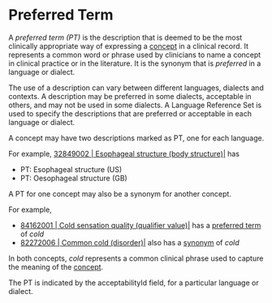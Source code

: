 # Preferred Term

A  _preferred term (PT)_ is the description that is deemed to be the most clinically appropriate way of expressing a [concept](https://confluence.ihtsdotools.org/display/DOCGLOSS/Concept "Glossary link: Concept") in a clinical record. It represents a common word or phrase used by clinicians to name a concept in clinical practice or in the literature. It is the synonym that is  _preferred_ in a language or dialect.

The use of a description can vary between different languages, dialects and contexts. A description may be preferred in some dialects, acceptable in others, and may not be used in some dialects. A Language Reference Set is used to specify the descriptions that are preferred or acceptable in each language or dialect.

A concept may have two descriptions marked as PT, one for each language. 

For example, [ 32849002 | Esophageal structure (body structure)|](http://snomed.info/id/32849002 "32849002 | Esophageal structure \(body structure\) |") has

* PT: Esophageal structure (US)
* PT: Oesophageal structure (GB)

A PT for one concept may also be a synonym for another concept.

For example, 

* [ 84162001 | Cold sensation quality (qualifier value)|](http://snomed.info/id/84162001 "84162001 | Cold sensation quality \(qualifier value\) |") has a [preferred term](https://confluence.ihtsdotools.org/display/DOCGLOSS/preferred+term) of  _cold_
* [ 82272006 | Common cold (disorder)|](http://snomed.info/id/82272006 "82272006 | Common cold \(disorder\) |") also has a [synonym](https://confluence.ihtsdotools.org/display/DOCGLOSS/synonym) of  _cold_

In both concepts,  _cold_ represents a common clinical phrase used to capture the meaning of the [concept](https://confluence.ihtsdotools.org/display/DOCGLOSS/concept).

The PT is indicated by the acceptabilityId field, for a particular language or dialect. 

